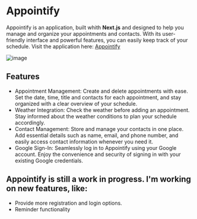 # Appointify
Appointify is an application, built whith **Next.js** and designed to help you manage and organize your appointments and contacts. With its user-friendly interface and powerful features, you can easily keep track of your schedule.
Visit the application here: [Appointify](https://appointifyvperalta.vercel.app/)

![image](https://github.com/Valentina-Peralta/appointify/assets/125395224/750b10b5-5b52-4bd9-ba0d-1f713302cf8d)


## Features
- Appointment Management: Create and delete appointments with ease. Set the date, time, title and contacts for each appointment, and stay organized with a clear overview of your schedule.
- Weather Integration: Check the weather before adding an appointment. Stay informed about the weather conditions to plan your schedule accordingly.
- Contact Management: Store and manage your contacts in one place. Add essential details such as name, email, and phone number, and easily access contact information whenever you need it.
- Google Sign-In: Seamlessly log in to Appointify using your Google account. Enjoy the convenience and security of signing in with your existing Google credentials.

## Appointify is still a work in progress. I'm working on new features, like:

- Provide more registration and login options.
- Reminder functionality




